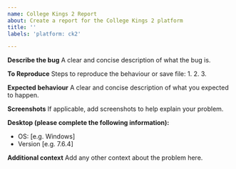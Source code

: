 ```yaml
---
name: College Kings 2 Report
about: Create a report for the College Kings 2 platform
title: ''
labels: 'platform: ck2'

---
```


**Describe the bug**
A clear and concise description of what the bug is.

**To Reproduce**
Steps to reproduce the behaviour or save file:
1. 
2. 
3. 

**Expected behaviour**
A clear and concise description of what you expected to happen.

**Screenshots**
If applicable, add screenshots to help explain your problem.

**Desktop (please complete the following information):**
 - OS: [e.g. Windows]
 - Version [e.g. 7.6.4]

**Additional context**
Add any other context about the problem here.
